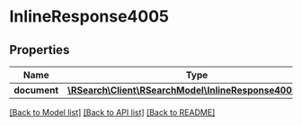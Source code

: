 # InlineResponse4005

## Properties
Name | Type | Description | Notes
------------ | ------------- | ------------- | -------------
**document** | [**\RSearch\Client\RSearchModel\InlineResponse400Indexes**](InlineResponse400Indexes.md) |  | [optional] 

[[Back to Model list]](../README.md#documentation-for-models) [[Back to API list]](../README.md#documentation-for-api-endpoints) [[Back to README]](../README.md)


